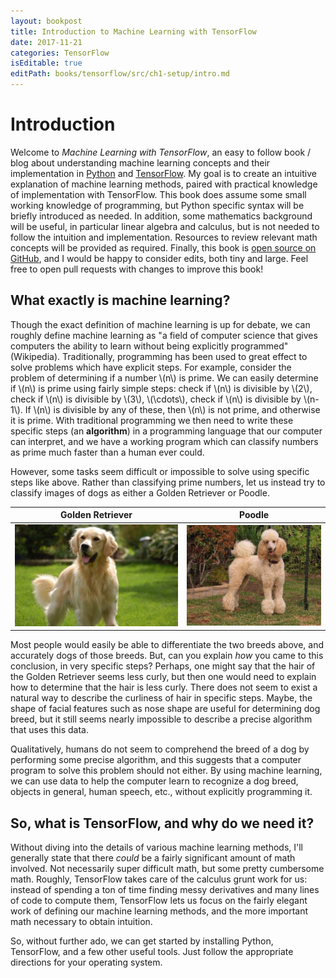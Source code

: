 ```yaml
---
layout: bookpost
title: Introduction to Machine Learning with TensorFlow
date: 2017-11-21
categories: TensorFlow
isEditable: true
editPath: books/tensorflow/src/ch1-setup/intro.md
---
```


# Introduction

Welcome to *Machine Learning with TensorFlow*, an easy to follow book / blog about understanding machine learning concepts and their implementation in [Python](https://www.python.org) and [TensorFlow](https://www.tensorflow.org). My goal is to create an intuitive explanation of machine learning methods, paired with practical knowledge of implementation with TensorFlow. This book does assume some small working knowledge of programming, but Python specific syntax will be briefly introduced as needed.  In addition, some mathematics background will be useful, in particular linear algebra and calculus, but is not needed to follow the intuition and implementation. Resources to review relevant math concepts will be provided as required. Finally, this book is [open source on GitHub](https://github.com/donald-pinckney/donald-pinckney.github.io/tree/src/books/tensorflow/src), and I would be happy to consider edits, both tiny and large. Feel free to open pull requests with changes to improve this book!

## What exactly is machine learning?

Though the exact definition of machine learning is up for debate, we can roughly define machine learning as "a field of computer science that gives computers the ability to learn without being explicitly programmed" (Wikipedia). Traditionally, programming has been used to great effect to solve problems which have explicit steps. For example, consider the problem of determining if a number \\(n\\) is prime. We can easily determine if \\(n\\) is prime using fairly simple steps: check if \\(n\\) is divisible by \\(2\\), check if \\(n\\) is divisible by \\(3\\), \\(\cdots\\), check if \\(n\\) is divisible by \\(n-1\\). If \\(n\\) is divisible by any of these, then \\(n\\) is not prime, and otherwise it is prime. With traditional programming we then need to write these specific steps (an **algorithm**) in a programming language that our computer can interpret, and we have a working program which can classify numbers as prime much faster than a human ever could.

However, some tasks seem difficult or impossible to solve using specific steps like above. Rather than classifying prime numbers, let us instead try to classify images of dogs as either a Golden Retriever or Poodle.

Golden Retriever                |  Poodle
:------------------------------:|:-------------------------:
![Golden Retriever Image][gold] | ![Poodle Image][poodle]

Most people would easily be able to differentiate the two breeds above, and accurately dogs of those breeds. But, can you explain *how* you came to this conclusion, in very specific steps? Perhaps, one might say that the hair of the Golden Retriever seems less curly, but then one would need to explain how to determine that the hair is less curly. There does not seem to exist a natural way to describe the curliness of hair in specific steps. Maybe, the shape of facial features such as nose shape are useful for determining dog breed, but it still seems nearly impossible to describe a precise algorithm that uses this data.

Qualitatively, humans do not seem to comprehend the breed of a dog by performing some precise algorithm, and this suggests that a computer program to solve this problem should not either. By using machine learning, we can use data to help the computer learn to recognize a dog breed, objects in general, human speech, etc., without explicitly programming it.

## So, what is TensorFlow, and why do we need it?

Without diving into the details of various machine learning methods, I'll generally state that there *could* be a fairly significant amount of math involved. Not necessarily super difficult math, but some pretty cumbersome math. Roughly, TensorFlow takes care of the calculus grunt work for us: instead of spending a ton of time finding messy derivatives and many lines of code to compute them, TensorFlow lets us focus on the fairly elegant work of defining our machine learning methods, and the more important math necessary to obtain intuition.

So, without further ado, we can get started by installing Python, TensorFlow, and a few other useful tools. Just follow the appropriate directions for your operating system.

[gold]: /books/tensorflow/book/ch1-setup/assets/gold.jpg
[poodle]: /books/tensorflow/book/ch1-setup/assets/poodle.jpg
